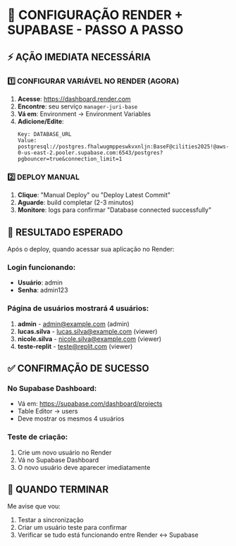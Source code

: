 # 🚀 CONFIGURAÇÃO RENDER + SUPABASE - PASSO A PASSO

## ⚡ AÇÃO IMEDIATA NECESSÁRIA

### 1️⃣ CONFIGURAR VARIÁVEL NO RENDER (AGORA)

1. **Acesse**: https://dashboard.render.com
2. **Encontre**: seu serviço `manager-juri-base`
3. **Vá em**: Environment → Environment Variables
4. **Adicione/Edite**:
   ```
   Key: DATABASE_URL
   Value: postgresql://postgres.fhalwugmppeswkvxnljn:BaseF@cilities2025!@aws-0-us-east-2.pooler.supabase.com:6543/postgres?pgbouncer=true&connection_limit=1
   ```

### 2️⃣ DEPLOY MANUAL

1. **Clique**: "Manual Deploy" ou "Deploy Latest Commit"
2. **Aguarde**: build completar (2-3 minutos)
3. **Monitore**: logs para confirmar "Database connected successfully"

## 🎯 RESULTADO ESPERADO

Após o deploy, quando acessar sua aplicação no Render:

### Login funcionando:
- **Usuário**: admin
- **Senha**: admin123

### Página de usuários mostrará 4 usuários:
1. **admin** - admin@example.com (admin)
2. **lucas.silva** - lucas.silva@example.com (viewer)
3. **nicole.silva** - nicole.silva@example.com (viewer)  
4. **teste-replit** - teste@replit.com (viewer)

## ✅ CONFIRMAÇÃO DE SUCESSO

### No Supabase Dashboard:
- Vá em: https://supabase.com/dashboard/projects
- Table Editor → users
- Deve mostrar os mesmos 4 usuários

### Teste de criação:
1. Crie um novo usuário no Render
2. Vá no Supabase Dashboard
3. O novo usuário deve aparecer imediatamente

## 📱 QUANDO TERMINAR

Me avise que vou:
1. Testar a sincronização
2. Criar um usuário teste para confirmar
3. Verificar se tudo está funcionando entre Render ↔ Supabase